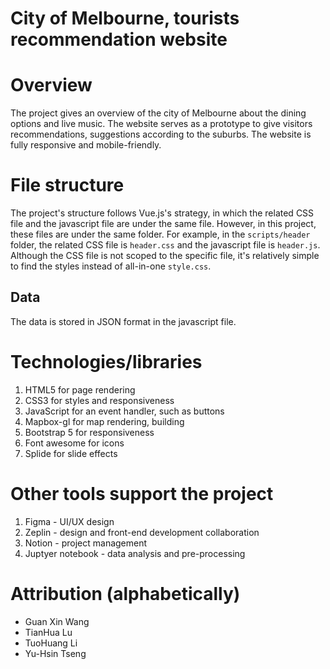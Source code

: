 # City of Melbourne, tourists recommendation website
# Overview
The project gives an overview of the city of Melbourne about the dining options and live music.
The website serves as a prototype to give visitors recommendations, suggestions according to the suburbs.
The website is fully responsive and mobile-friendly.

# File structure
The project's structure follows Vue.js's strategy, in which the related CSS file and the javascript file are under the same file.
However, in this project, these files are under the same folder. For example, in the `scripts/header` folder, the related CSS file is `header.css` and the javascript file is `header.js`. Although
the CSS file is not scoped to the specific file, it's relatively simple to find the styles instead of all-in-one `style.css`.  

## Data
The data is stored in JSON format in the javascript file.

# Technologies/libraries
1. HTML5 for page rendering
2. CSS3 for styles and responsiveness
3. JavaScript for an event handler, such as buttons
4. Mapbox-gl for map rendering, building
5. Bootstrap 5 for responsiveness
6. Font awesome for icons
7. Splide for slide effects

# Other tools support the project
1. Figma - UI/UX design
2. Zeplin - design and front-end development collaboration
3. Notion - project management
4. Juptyer notebook - data analysis and pre-processing

# Attribution (alphabetically)
- Guan Xin Wang
- TianHua Lu
- TuoHuang Li
- Yu-Hsin Tseng
